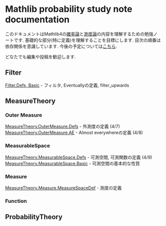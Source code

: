 Mathlib probability study note documentation
============================================

このドキュメントはMathlib4の[確率論](https://github.com/leanprover-community/mathlib4/tree/master/Mathlib/Probability)と[測度論](https://github.com/leanprover-community/mathlib4/tree/master/Mathlib/MeasureTheory)の内容を理解するための勉強ノートです. 基礎的な部分(特に定義)を理解することを目標にします. 目次の順番は依存関係を意識しています. 今後の予定については[こちら](plan.md).

どなたでも編集や投稿を歓迎します.

## Filter
[Filter.Defs, Basic](Filter/Defs_Basic.md) - フィルタ, Eventuallyの定義, filter_upwards

## MeasureTheory

### Outer Measure

[MeasureTheory.OuterMeasure.Defs](MeasureTheory/OuterMeasure/Defs.md) - 外測度の定義 (4/7)  
[MeasureTheory.OuterMeasure.AE](MeasureTheory/OuterMeasure/AE.md) - Almost everywhereの定義 (4/8)

### MeasurableSpace

[MeasureTheory.MeasurableSpace.Defs](MeasureTheory/MeasurableSpace/Defs.md) - 可測空間, 可測関数の定義 (4/9)  
[MeasureTheory.MeasurableSpace.Basic](MeasureTheory/MeasurableSpace/Basic.md) - 可測空間の基本的な性質

### Measure

[MeasureTheory.Measure.MeasureSpaceDef](MeasureTheory/Measure/MeasureSpaceDef.md) - 測度の定義

### Function

## ProbabilityTheory